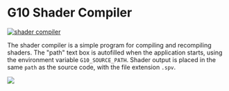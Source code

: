 # G10 Shader Compiler
[![shader compiler](https://github.com/Jacob-C-Smith/shader-compiler/actions/workflows/cmake.yml/badge.svg)](https://github.com/Jacob-C-Smith/shader-compiler/actions/workflows/cmake.yml)

The shader compiler is a simple program for compiling and recompiling shaders. The "path" text box is autofilled when the application starts, using the environment variable ```G10_SOURCE_PATH```. Shader output is placed in the same ```path``` as the source code, with the file extension ```.spv```. 

![](screenshot.png)
